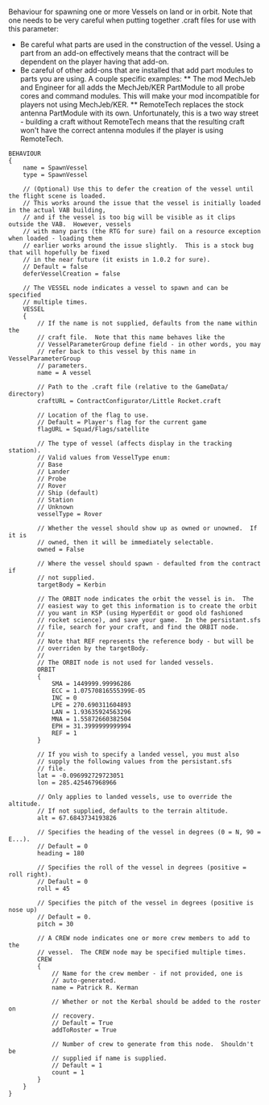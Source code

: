 Behaviour for spawning one or more Vessels on land or in orbit.  Note that one needs to be very careful when putting together .craft files for use with this parameter:

* Be careful what parts are used in the construction of the vessel.  Using a part from an add-on effectively means that the contract will be dependent on the player having that add-on.
* Be careful of other add-ons that are installed that add part modules to parts you are using.  A couple specific examples:
** The mod MechJeb and Engineer for all adds the MechJeb/KER PartModule to all probe cores and command modules.  This will make your mod incompatible for players not using MechJeb/KER.
** RemoteTech replaces the stock antenna PartModule with its own.  Unfortunately, this is a two way street - building a craft without RemoteTech means that the resulting craft won't have the correct antenna modules if the player is using RemoteTech.
```
BEHAVIOUR
{
    name = SpawnVessel
    type = SpawnVessel

    // (Optional) Use this to defer the creation of the vessel until the flight scene is loaded.
    // This works around the issue that the vessel is initially loaded in the actual VAB building,
    // and if the vessel is too big will be visible as it clips outside the VAB.  However, vessels
    // with many parts (the RTG for sure) fail on a resource exception when loaded - loading them
    // earlier works around the issue slightly.  This is a stock bug that will hopefully be fixed
    // in the near future (it exists in 1.0.2 for sure).
    // Default = false
    deferVesselCreation = false

    // The VESSEL node indicates a vessel to spawn and can be specified
    // multiple times.
    VESSEL
    {
        // If the name is not supplied, defaults from the name within the
        // craft file.  Note that this name behaves like the
        // VesselParameterGroup define field - in other words, you may
        // refer back to this vessel by this name in VesselParameterGroup
        // parameters.
        name = A vessel

        // Path to the .craft file (relative to the GameData/ directory)
        craftURL = ContractConfigurator/Little Rocket.craft

        // Location of the flag to use.
        // Default = Player's flag for the current game
        flagURL = Squad/Flags/satellite

        // The type of vessel (affects display in the tracking station).
        // Valid values from VesselType enum:
        // Base
        // Lander
        // Probe
        // Rover
        // Ship (default)
        // Station
        // Unknown
        vesselType = Rover

        // Whether the vessel should show up as owned or unowned.  If it is
        // owned, then it will be immediately selectable.
        owned = False

        // Where the vessel should spawn - defaulted from the contract if
        // not supplied.
        targetBody = Kerbin

        // The ORBIT node indicates the orbit the vessel is in.  The
        // easiest way to get this information is to create the orbit
        // you want in KSP (using HyperEdit or good old fashioned
        // rocket science), and save your game.  In the persistant.sfs
        // file, search for your craft, and find the ORBIT node.
        //
        // Note that REF represents the reference body - but will be
        // overriden by the targetBody.
        // 
        // The ORBIT node is not used for landed vessels.
        ORBIT
        {
            SMA = 1449999.99996286
            ECC = 1.07570816555399E-05
            INC = 0
            LPE = 270.690311604893
            LAN = 1.93635924563296
            MNA = 1.55872660382504
            EPH = 31.3999999999994
            REF = 1
        }

        // If you wish to specify a landed vessel, you must also 
        // supply the following values from the persistant.sfs
        // file.
        lat = -0.096992729723051
        lon = 285.425467968966

        // Only applies to landed vessels, use to override the altitude.
        // If not supplied, defaults to the terrain altitude.
        alt = 67.6843734193826

        // Specifies the heading of the vessel in degrees (0 = N, 90 = E...).
        // Default = 0
        heading = 180

        // Specifies the roll of the vessel in degrees (positive = roll right).
        // Default = 0
        roll = 45

        // Specifies the pitch of the vessel in degrees (positive is nose up)
        // Default = 0.
        pitch = 30

        // A CREW node indicates one or more crew members to add to the
        // vessel.  The CREW node may be specified multiple times.
        CREW
        {
            // Name for the crew member - if not provided, one is
            // auto-generated.
            name = Patrick R. Kerman

            // Whether or not the Kerbal should be added to the roster on 
            // recovery.
            // Default = True
            addToRoster = True

            // Number of crew to generate from this node.  Shouldn't be
            // supplied if name is supplied.
            // Default = 1
            count = 1
        }
    }
}
```
